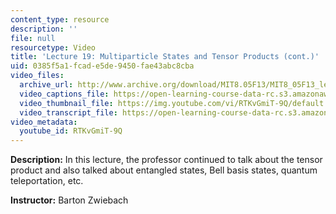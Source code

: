 ```yaml
---
content_type: resource
description: ''
file: null
resourcetype: Video
title: 'Lecture 19: Multiparticle States and Tensor Products (cont.)'
uid: 0385f5a1-fcad-e5de-9450-fae43abc8cba
video_files:
  archive_url: http://www.archive.org/download/MIT8.05F13/MIT8_05F13_lec19_300k.mp4
  video_captions_file: https://open-learning-course-data-rc.s3.amazonaws.com/8-05-quantum-physics-ii-fall-2013/5d63dac4cece5920a2ee840ef92ba2f5_RTKvGmiT-9Q.vtt
  video_thumbnail_file: https://img.youtube.com/vi/RTKvGmiT-9Q/default.jpg
  video_transcript_file: https://open-learning-course-data-rc.s3.amazonaws.com/8-05-quantum-physics-ii-fall-2013/7ada659bb5c8402c46de303ab3d87dbf_RTKvGmiT-9Q.pdf
video_metadata:
  youtube_id: RTKvGmiT-9Q
---
```


**Description:** In this lecture, the professor continued to talk about the tensor product and also talked about entangled states, Bell basis states, quantum teleportation, etc.

**Instructor:** Barton Zwiebach